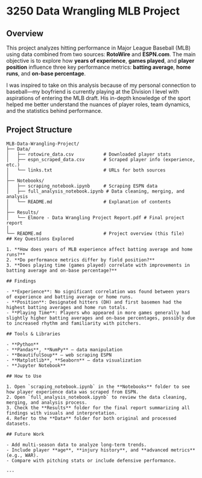 # 3250 Data Wrangling MLB Project

## Overview

This project analyzes hitting performance in Major League Baseball (MLB) using data combined from two sources: **RotoWire** and **ESPN.com**. The main objective is to explore how **years of experience**, **games played**, and **player position** influence three key performance metrics: **batting average**, **home runs**, and **on-base percentage**.

I was inspired to take on this analysis because of my personal connection to baseball—my boyfriend is currently playing at the Division I level with aspirations of entering the MLB draft. His in-depth knowledge of the sport helped me better understand the nuances of player roles, team dynamics, and the statistics behind performance.

## Project Structure

```text
MLB-Data-Wrangling-Project/
├── Data/
│   ├── rotowire_data.csv           # Downloaded player stats
│   ├── espn_scraped_data.csv       # Scraped player info (experience, etc.)
│   └── links.txt                   # URLs for both sources
│
├── Notebooks/
│   ├── scraping_notebook.ipynb     # Scraping ESPN data
│   ├── full_analysis_notebook.ipynb # Data cleaning, merging, and analysis
│   └── README.md                   # Explanation of contents
│
├── Results/
│   └── Elmore - Data Wrangling Project Report.pdf # Final project report
│
└── README.md                       # Project overview (this file)
## Key Questions Explored

1. **How does years of MLB experience affect batting average and home runs?**
2. **Do performance metrics differ by field position?**
3. **Does playing time (games played) correlate with improvements in batting average and on-base percentage?**

## Findings

- **Experience**: No significant correlation was found between years of experience and batting average or home runs.
- **Position**: Designated hitters (DH) and first basemen had the highest batting averages and home run totals.
- **Playing Time**: Players who appeared in more games generally had slightly higher batting averages and on-base percentages, possibly due to increased rhythm and familiarity with pitchers.

## Tools & Libraries

- **Python**
- **Pandas**, **NumPy** – data manipulation
- **BeautifulSoup** – web scraping ESPN
- **Matplotlib**, **Seaborn** – data visualization
- **Jupyter Notebook**

## How to Use

1. Open `scraping_notebook.ipynb` in the **Notebooks** folder to see how player experience data was scraped from ESPN.
2. Open `full_analysis_notebook.ipynb` to review the data cleaning, merging, and analysis process.
3. Check the **Results** folder for the final report summarizing all findings with visuals and interpretation.
4. Refer to the **Data** folder for both original and processed datasets.

## Future Work

- Add multi-season data to analyze long-term trends.
- Include player **age**, **injury history**, and **advanced metrics** (e.g., WAR).
- Compare with pitching stats or include defensive performance.

---
